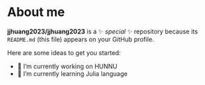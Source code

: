 # About me


**jjhuang2023/jjhuang2023** is a ✨ _special_ ✨ repository because its `README.md` (this file) appears on your GitHub profile.

Here are some ideas to get you started:

- 🔭 I’m currently working on HUNNU
- 🌱 I’m currently learning Julia language


